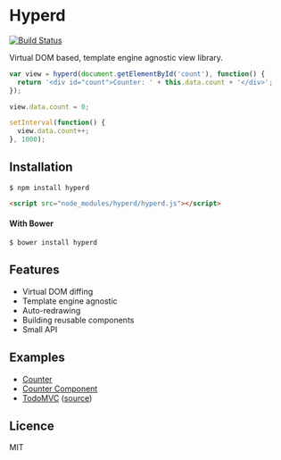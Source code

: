 Hyperd
======

[![Build Status](https://travis-ci.org/nkzawa/hyperd.svg)](https://travis-ci.org/nkzawa/hyperd)

Virtual DOM based, template engine agnostic view library.

```js
var view = hyperd(document.getElementById('count'), function() {
  return '<div id="count">Counter: ' + this.data.count + '</div>';
});

view.data.count = 0;

setInterval(function() {
  view.data.count++;
}, 1000);
```

## Installation

    $ npm install hyperd

```html
<script src="node_modules/hyperd/hyperd.js"></script>
```

#### With Bower

    $ bower install hyperd

## Features

- Virtual DOM diffing
- Template engine agnostic
- Auto-redrawing
- Building reusable components
- Small API

## Examples

- [Counter](http://nkzawa.github.io/hyperd/examples/counter)
- [Counter Component](http://nkzawa.github.io/hyperd/examples/counter-component)
- [TodoMVC](http://nkzawa.github.io/hyperd-todomvc/) ([source](https://github.com/nkzawa/hyperd-todomvc))

## Licence

MIT
